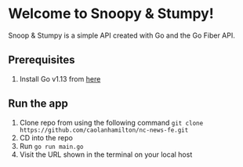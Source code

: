 # Welcome to Snoopy & Stumpy!

Snoop & Stumpy is a simple API created with Go and the Go Fiber API.

## Prerequisites 

 1. Install Go v1.13 from [here](https://go.dev/doc/install) 
 
## Run the app
1. Clone repo from using the following command `git clone https://github.com/caolanhamilton/nc-news-fe.git` 
2. CD into the repo
3. Run `go run main.go`
4. Visit the URL shown in the terminal on your local host
